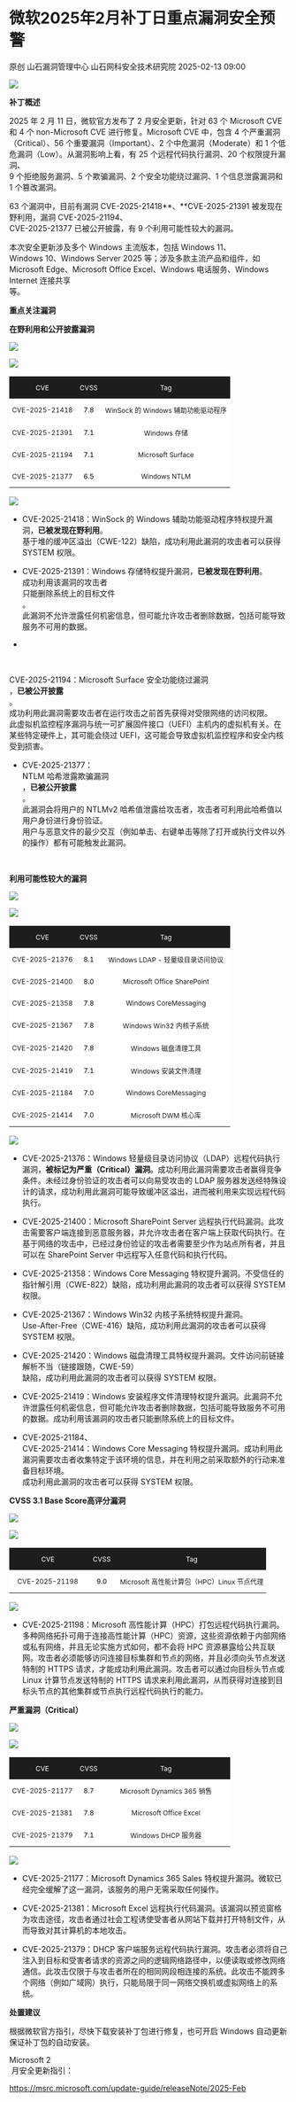 #  微软2025年2月补丁日重点漏洞安全预警   
原创 山石漏洞管理中心  山石网科安全技术研究院   2025-02-13 09:00  
  
![](https://mmbiz.qpic.cn/mmbiz_jpg/Gw8FuwXLJnTalroibI59iaLlkyOb0JsTpzMJRG51KBzsPnDu6GFzJ9uGblRqDMaI4oGMb4pROoicvqZ25rXibR5oIA/640?wx_fmt=jpeg "")  
  
**补丁概述**  
  
  
  
2025 年 2 月 11 日，微软官方发布了 2 月安全更新，针对 63 个 Microsoft CVE 和 4 个 non-Microsoft CVE 进行修复。Microsoft CVE 中，包含 4 个严重漏洞（Critical）、56 个重要漏洞（Important）、2 个中危漏洞（Moderate）和 1 个低危漏洞（Low）。从漏洞影响上看，有 25 个远程代码执行漏洞、20 个权限提升漏洞、  
9 个拒绝服务漏洞、5 个欺骗漏洞、2 个安全功能绕过漏洞、1 个信息泄露漏洞和 1 个篡改漏洞。  
  
63 个漏洞中，目前有漏洞 CVE-2025-21418**、**CVE-2025-21391 被发现在野利用，漏洞 CVE-2025-21194、  
CVE-2025-21377 已被公开披露，有 9 个利用可能性较大的漏洞。  
  
本次安全更新涉及多个 Windows 主流版本，包括 Windows 11、  
Windows 10、Windows Server 2025 等；涉及多款主流产品和组件，如 Microsoft Edge、Microsoft Office Excel、Windows 电话服务、Windows Internet 连接共享  
等。  
  
  
  
**重点关注漏洞**  
  
  
  
**在野利用和公开披露漏洞**  
  
  
  
  
![](https://mmbiz.qpic.cn/mmbiz_png/Gw8FuwXLJnQK231vKWcSX1qfvncpjgEeAp3YOFYxsWuDNzmdfQ1DDlOcCB2BIOfHwGmJ9tj3KN0RZXQyREJ7tg/640?wx_fmt=png&from=appmsg "")  
  
![](https://mmbiz.qpic.cn/mmbiz_svg/8h9QXaJ70ibcQ6KmfzwREV2ksvF628BodeILDHtjwoEcDhicoP1UtGo9YYyzO3Dic3FibZQCSZEau8uCoicfTicCnE3Kjr2xcTe0dM/640?wx_fmt=svg&from=appmsg "")  
  
<table><tbody><tr opera-tn-ra-comp="_$.pages:0.layers:0.comps:1.col1:1.classicTable1:0"><td colspan="1" rowspan="1" opera-tn-ra-cell="_$.pages:0.layers:0.comps:1.col1:1.classicTable1:0.td@@0" width="30.0000%" style="border-color: rgb(255, 255, 255);border-left-style: none;background-color: rgb(29, 29, 29);padding: 0px;"><section style="margin-top: 5px;margin-bottom: 5px;"><section style="text-align: center;padding-right: 5px;padding-left: 5px;font-size: 12px;color: rgb(255, 255, 255);"><p>CVE</p></section></section></td><td colspan="1" rowspan="1" opera-tn-ra-cell="_$.pages:0.layers:0.comps:1.col1:1.classicTable1:0.td@@1" width="12.0000%" style="border-color: rgb(255, 255, 255);background-color: rgb(29, 29, 29);padding: 0px;"><section style="color: rgb(255, 255, 255);font-size: 12px;text-align: center;"><p>CVSS</p></section></td><td colspan="1" rowspan="1" opera-tn-ra-cell="_$.pages:0.layers:0.comps:1.col1:1.classicTable1:0.td@@2" width="60.0000%" style="border-color: rgb(255, 255, 255);background-color: rgb(29, 29, 29);padding: 0px;"><section style="font-size: 12px;color: rgb(255, 255, 255);text-align: center;"><p>Tag</p></section></td></tr><tr opera-tn-ra-comp="_$.pages:0.layers:0.comps:1.col1:1.classicTable1:1"><td colspan="1" rowspan="1" opera-tn-ra-cell="_$.pages:0.layers:0.comps:1.col1:1.classicTable1:1.td@@0" width="30.0000%" style="border-color: rgb(29, 29, 29);border-left-style: none;background-color: rgb(255, 255, 255);padding: 0px;"><section style="margin-top: 5px;margin-bottom: 5px;"><section style="text-align: justify;padding-right: 5px;padding-left: 5px;font-size: 12px;"><p style="text-align: center;">CVE-2025-21418<br/></p></section></section></td><td colspan="1" rowspan="1" opera-tn-ra-cell="_$.pages:0.layers:0.comps:1.col1:1.classicTable1:1.td@@1" width="12.0000%" style="border-color: rgb(29, 29, 29);background-color: rgb(255, 255, 255);padding: 0px;"><section style="margin-top: 5px;margin-bottom: 5px;"><section style="text-align: center;padding-right: 5px;padding-left: 5px;font-size: 12px;"><p><span style="color: rgb(0, 0, 0);">7.8<span style="display: none;line-height: 0px;">‍</span><span style="display: none;line-height: 0px;">‍</span><span style="display: none;line-height: 0px;">‍</span><span style="display: none;line-height: 0px;"></span></span></p></section></section></td><td colspan="1" rowspan="1" opera-tn-ra-cell="_$.pages:0.layers:0.comps:1.col1:1.classicTable1:1.td@@2" width="60.0000%" style="border-color: rgb(29, 29, 29);background-color: rgb(255, 255, 255);padding: 0px;"><section style="margin-top: 5px;margin-bottom: 5px;"><section style="text-align: center;padding-right: 5px;padding-left: 5px;font-size: 12px;"><p>WinSock 的 Windows 辅助功能驱动程序<span style="color: rgb(255, 0, 0);"><br/><span style="display: none;line-height: 0px;">‍</span><span style="display: none;line-height: 0px;">‍</span><span style="display: none;line-height: 0px;">‍</span></span></p></section></section></td></tr><tr opera-tn-ra-comp="_$.pages:0.layers:0.comps:1.col1:1.classicTable1:2"><td colspan="1" rowspan="1" opera-tn-ra-cell="_$.pages:0.layers:0.comps:1.col1:1.classicTable1:2.td@@0" width="30.0000%" style="border-color: rgb(29, 29, 29);border-left-style: none;background-color: rgb(255, 255, 255);padding: 0px;"><section style="margin-top: 5px;margin-bottom: 5px;"><section style="text-align: justify;padding-right: 5px;padding-left: 5px;font-size: 12px;"><p style="text-align: center;">CVE-2025-21391<br/></p></section></section></td><td colspan="1" rowspan="1" opera-tn-ra-cell="_$.pages:0.layers:0.comps:1.col1:1.classicTable1:2.td@@1" width="12.0000%" style="border-color: rgb(29, 29, 29);background-color: rgb(255, 255, 255);padding: 0px;"><section style="margin-top: 5px;margin-bottom: 5px;"><section style="text-align: center;padding-right: 5px;padding-left: 5px;font-size: 12px;"><p><span style="color: rgb(0, 0, 0);">7.1<span style="display: none;line-height: 0px;">‍</span><span style="display: none;line-height: 0px;">‍</span><span style="display: none;line-height: 0px;">‍</span><span style="display: none;line-height: 0px;"></span></span></p></section></section></td><td colspan="1" rowspan="1" opera-tn-ra-cell="_$.pages:0.layers:0.comps:1.col1:1.classicTable1:2.td@@2" width="60.0000%" style="border-color: rgb(29, 29, 29);background-color: rgb(255, 255, 255);padding: 0px;"><section style="margin-top: 5px;margin-bottom: 5px;"><section style="text-align: center;padding-right: 5px;padding-left: 5px;font-size: 12px;"><p>Windows 存储<span style="color: rgb(255, 0, 0);"><br/><span style="display: none;line-height: 0px;">‍</span><span style="display: none;line-height: 0px;">‍</span><span style="display: none;line-height: 0px;">‍</span></span></p></section></section></td></tr><tr opera-tn-ra-comp="_$.pages:0.layers:0.comps:1.col1:1.classicTable1:3"><td colspan="1" rowspan="1" opera-tn-ra-cell="_$.pages:0.layers:0.comps:1.col1:1.classicTable1:3.td@@0" width="30.0000%" style="border-color: rgb(29, 29, 29);border-left-style: none;background-color: rgb(255, 255, 255);padding: 0px;"><section style="margin-top: 5px;margin-bottom: 5px;"><section style="text-align: justify;padding-right: 5px;padding-left: 5px;font-size: 12px;"><p style="text-align: center;">CVE-2025-21194<span style="color: rgb(255, 0, 0);"><br/><span style="display: none;line-height: 0px;">‍</span><span style="display: none;line-height: 0px;">‍</span><span style="display: none;line-height: 0px;">‍</span></span></p></section></section></td><td colspan="1" rowspan="1" opera-tn-ra-cell="_$.pages:0.layers:0.comps:1.col1:1.classicTable1:3.td@@1" width="12.0000%" style="border-color: rgb(29, 29, 29);background-color: rgb(255, 255, 255);padding: 0px;"><section style="margin-top: 5px;margin-bottom: 5px;"><section style="text-align: center;padding-right: 5px;padding-left: 5px;font-size: 12px;"><p><span style="color: rgb(0, 0, 0);">7.1<span style="display: none;line-height: 0px;">‍</span><span style="display: none;line-height: 0px;">‍</span><span style="display: none;line-height: 0px;">‍</span><span style="display: none;line-height: 0px;">‍</span><span style="display: none;line-height: 0px;"></span></span></p></section></section></td><td colspan="1" rowspan="1" opera-tn-ra-cell="_$.pages:0.layers:0.comps:1.col1:1.classicTable1:3.td@@2" width="60.0000%" style="border-color: rgb(29, 29, 29);background-color: rgb(255, 255, 255);padding: 0px;"><section style="margin-top: 5px;margin-bottom: 5px;"><section style="text-align: center;padding-right: 5px;padding-left: 5px;font-size: 12px;"><p>Microsoft Surface<span style="color: rgb(255, 0, 0);"><br/><span style="display: none;line-height: 0px;">‍</span><span style="display: none;line-height: 0px;">‍</span><span style="display: none;line-height: 0px;">‍</span></span></p></section></section></td></tr><tr opera-tn-ra-comp="_$.pages:0.layers:0.comps:1.col1:1.classicTable1:4"><td colspan="1" rowspan="1" opera-tn-ra-cell="_$.pages:0.layers:0.comps:1.col1:1.classicTable1:4.td@@0" width="30.0000%" style="border-color: rgb(29, 29, 29);border-left-style: none;background-color: rgb(255, 255, 255);padding: 0px;"><section style="margin-top: 5px;margin-bottom: 5px;"><section style="text-align: justify;padding-right: 5px;padding-left: 5px;font-size: 12px;"><p style="text-align: center;">CVE-2025-21377<span style="color: rgb(255, 0, 0);"><br/><span style="display: none;line-height: 0px;">‍</span><span style="display: none;line-height: 0px;">‍</span><span style="display: none;line-height: 0px;">‍</span></span></p></section></section></td><td colspan="1" rowspan="1" opera-tn-ra-cell="_$.pages:0.layers:0.comps:1.col1:1.classicTable1:4.td@@1" width="12.0000%" style="border-color: rgb(29, 29, 29);background-color: rgb(255, 255, 255);padding: 0px;"><section style="margin-top: 5px;margin-bottom: 5px;"><section style="text-align: center;padding-right: 5px;padding-left: 5px;font-size: 12px;"><p><span style="color: rgb(0, 0, 0);">6.5<span style="display: none;line-height: 0px;">‍</span><span style="display: none;line-height: 0px;">‍</span><span style="display: none;line-height: 0px;"></span></span></p></section></section></td><td colspan="1" rowspan="1" opera-tn-ra-cell="_$.pages:0.layers:0.comps:1.col1:1.classicTable1:4.td@@2" width="60.0000%" style="border-color: rgb(29, 29, 29);background-color: rgb(255, 255, 255);padding: 0px;"><section style="margin-top: 5px;margin-bottom: 5px;"><section style="text-align: center;padding-right: 5px;padding-left: 5px;font-size: 12px;"><p>Windows NTLM<span style="color: rgb(255, 0, 0);"><br/><span style="display: none;line-height: 0px;">‍</span><span style="display: none;line-height: 0px;">‍</span><span style="display: none;line-height: 0px;">‍</span></span></p></section></section></td></tr></tbody></table>  
  
![](https://mmbiz.qpic.cn/mmbiz_png/Gw8FuwXLJnQK231vKWcSX1qfvncpjgEeAp3YOFYxsWuDNzmdfQ1DDlOcCB2BIOfHwGmJ9tj3KN0RZXQyREJ7tg/640?wx_fmt=png&from=appmsg "")  
  
- CVE-2025-21418：WinSock 的 Windows 辅助功能驱动程序特权提升漏洞，**已被发现在野利用**。  
基于堆的缓冲区溢出（CWE-122）缺陷，成功利用此漏洞的攻击者可以获得 SYSTEM 权限。  
  
- CVE-2025-21391：Windows 存储特权提升漏洞，**已被发现在野利用**。  
成功利用该漏洞的攻击者  
只能删除系统上的目标文件  
。  
此漏洞不允许泄露任何机密信息，但可能允许攻击者删除数据，包括可能导致服务不可用的数据。  
  
- ‍  
  
‍  
  
CVE-2025-21194：Microsoft Surface 安全功能绕过漏洞  
，**已被公开披露**  
。  
成功利用此漏洞需要攻击者在运行攻击之前首先获得对受限网络的访问权限。  
此虚拟机监控程序漏洞与统一可扩展固件接口（UEFI）主机内的虚拟机有关。在某些特定硬件上，其可能会绕过 UEFI，这可能会导致虚拟机监控程序和安全内核受到损害。  
  
- CVE-2025-21377：  
NTLM 哈希泄露欺骗漏洞  
，**已被公开披露**  
。  
此漏洞会将用户的 NTLMv2 哈希值泄露给攻击者，攻击者可利用此哈希值以用户身份进行身份验证。  
用户与恶意文件的最少交互（例如单击、右键单击等除了打开或执行文件以外的操作）都有可能触发此漏洞。  
  
‍  
  
**利用可能性较大的漏洞**  
  
  
  
  
  
![](https://mmbiz.qpic.cn/mmbiz_png/Gw8FuwXLJnQK231vKWcSX1qfvncpjgEeAp3YOFYxsWuDNzmdfQ1DDlOcCB2BIOfHwGmJ9tj3KN0RZXQyREJ7tg/640?wx_fmt=png&from=appmsg "")  
  
![](https://mmbiz.qpic.cn/mmbiz_svg/8h9QXaJ70ibcQ6KmfzwREV2ksvF628BodeILDHtjwoEcDhicoP1UtGo9YYyzO3Dic3FibZQCSZEau8uCoicfTicCnE3Kjr2xcTe0dM/640?wx_fmt=svg&from=appmsg "")  
  
<table><tbody><tr opera-tn-ra-comp="_$.pages:0.layers:0.comps:1.col1:1.classicTable1:0"><td colspan="1" rowspan="1" opera-tn-ra-cell="_$.pages:0.layers:0.comps:1.col1:1.classicTable1:0.td@@0" width="30.0000%" style="border-color: rgb(255, 255, 255);border-left-style: none;background-color: rgb(29, 29, 29);padding: 0px;"><section style="margin-top: 5px;margin-bottom: 5px;"><section style="text-align: center;padding-right: 5px;padding-left: 5px;font-size: 12px;color: rgb(255, 255, 255);"><p>CVE</p></section></section></td><td colspan="1" rowspan="1" opera-tn-ra-cell="_$.pages:0.layers:0.comps:1.col1:1.classicTable1:0.td@@1" width="12.0000%" style="border-color: rgb(255, 255, 255);background-color: rgb(29, 29, 29);padding: 0px;"><section style="color: rgb(255, 255, 255);font-size: 12px;text-align: center;"><p>CVSS</p></section></td><td colspan="1" rowspan="1" opera-tn-ra-cell="_$.pages:0.layers:0.comps:1.col1:1.classicTable1:0.td@@2" width="60.0000%" style="border-color: rgb(255, 255, 255);background-color: rgb(29, 29, 29);padding: 0px;"><section style="font-size: 12px;color: rgb(255, 255, 255);text-align: center;"><p>Tag</p></section></td></tr><tr opera-tn-ra-comp="_$.pages:0.layers:0.comps:1.col1:1.classicTable1:1"><td colspan="1" rowspan="1" opera-tn-ra-cell="_$.pages:0.layers:0.comps:1.col1:1.classicTable1:1.td@@0" width="30.0000%" style="border-color: rgb(29, 29, 29);border-left-style: none;background-color: rgb(255, 255, 255);padding: 0px;"><section style="margin-top: 5px;margin-bottom: 5px;"><section style="text-align: justify;padding-right: 5px;padding-left: 5px;font-size: 12px;"><p style="text-align: center;">CVE-2025-21376<br/></p></section></section></td><td colspan="1" rowspan="1" opera-tn-ra-cell="_$.pages:0.layers:0.comps:1.col1:1.classicTable1:1.td@@1" width="12.0000%" style="border-color: rgb(29, 29, 29);background-color: rgb(255, 255, 255);padding: 0px;"><section style="margin-top: 5px;margin-bottom: 5px;"><section style="text-align: center;padding-right: 5px;padding-left: 5px;font-size: 12px;"><p><span style="color: rgb(0, 0, 0);">8.1</span></p></section></section></td><td colspan="1" rowspan="1" opera-tn-ra-cell="_$.pages:0.layers:0.comps:1.col1:1.classicTable1:1.td@@2" width="60.0000%" style="border-color: rgb(29, 29, 29);background-color: rgb(255, 255, 255);padding: 0px;"><section style="margin-top: 5px;margin-bottom: 5px;"><section style="text-align: center;padding-right: 5px;padding-left: 5px;font-size: 12px;"><p>Windows LDAP - 轻量级目录访问协议<br/></p></section></section></td></tr><tr opera-tn-ra-comp="_$.pages:0.layers:0.comps:1.col1:1.classicTable1:2"><td colspan="1" rowspan="1" opera-tn-ra-cell="_$.pages:0.layers:0.comps:1.col1:1.classicTable1:2.td@@0" width="30.0000%" style="border-color: rgb(29, 29, 29);border-left-style: none;background-color: rgb(255, 255, 255);padding: 0px;"><section style="margin-top: 5px;margin-bottom: 5px;"><section style="text-align: justify;padding-right: 5px;padding-left: 5px;font-size: 12px;"><p style="text-align: center;">CVE-2025-21400<br/></p></section></section></td><td colspan="1" rowspan="1" opera-tn-ra-cell="_$.pages:0.layers:0.comps:1.col1:1.classicTable1:2.td@@1" width="12.0000%" style="border-color: rgb(29, 29, 29);background-color: rgb(255, 255, 255);padding: 0px;"><section style="margin-top: 5px;margin-bottom: 5px;"><section style="text-align: center;padding-right: 5px;padding-left: 5px;font-size: 12px;"><p><span style="color: rgb(0, 0, 0);">8.0<span style="display: none;line-height: 0px;color: rgb(0, 0, 0);">‍</span><span style="display: none;line-height: 0px;color: rgb(0, 0, 0);">‍</span><span style="display: none;line-height: 0px;color: rgb(0, 0, 0);">‍</span><span style="display: none;line-height: 0px;"></span></span></p></section></section></td><td colspan="1" rowspan="1" opera-tn-ra-cell="_$.pages:0.layers:0.comps:1.col1:1.classicTable1:2.td@@2" width="60.0000%" style="border-color: rgb(29, 29, 29);background-color: rgb(255, 255, 255);padding: 0px;"><section style="margin-top: 5px;margin-bottom: 5px;"><section style="text-align: center;padding-right: 5px;padding-left: 5px;font-size: 12px;"><p>Microsoft Office SharePoint<br/></p></section></section></td></tr><tr opera-tn-ra-comp="_$.pages:0.layers:0.comps:1.col1:1.classicTable1:3"><td colspan="1" rowspan="1" opera-tn-ra-cell="_$.pages:0.layers:0.comps:1.col1:1.classicTable1:3.td@@0" width="30.0000%" style="border-color: rgb(29, 29, 29);border-left-style: none;background-color: rgb(255, 255, 255);padding: 0px;"><section style="margin-top: 5px;margin-bottom: 5px;"><section style="text-align: justify;padding-right: 5px;padding-left: 5px;font-size: 12px;"><p style="text-align: center;">CVE-2025-21358<br/></p></section></section></td><td colspan="1" rowspan="1" opera-tn-ra-cell="_$.pages:0.layers:0.comps:1.col1:1.classicTable1:3.td@@1" width="12.0000%" style="border-color: rgb(29, 29, 29);background-color: rgb(255, 255, 255);padding: 0px;"><section style="margin-top: 5px;margin-bottom: 5px;"><section style="text-align: center;padding-right: 5px;padding-left: 5px;font-size: 12px;"><p><span style="color: rgb(0, 0, 0);">7.8<span style="display: none;line-height: 0px;color: rgb(0, 0, 0);">‍</span><span style="display: none;line-height: 0px;color: rgb(0, 0, 0);">‍</span><span style="display: none;line-height: 0px;color: rgb(0, 0, 0);">‍</span><span style="display: none;line-height: 0px;"></span></span></p></section></section></td><td colspan="1" rowspan="1" opera-tn-ra-cell="_$.pages:0.layers:0.comps:1.col1:1.classicTable1:3.td@@2" width="60.0000%" style="border-color: rgb(29, 29, 29);background-color: rgb(255, 255, 255);padding: 0px;"><section style="margin-top: 5px;margin-bottom: 5px;"><section style="text-align: center;padding-right: 5px;padding-left: 5px;font-size: 12px;"><p>Windows CoreMessaging<br/></p></section></section></td></tr><tr opera-tn-ra-comp="_$.pages:0.layers:0.comps:1.col1:1.classicTable1:4"><td colspan="1" rowspan="1" opera-tn-ra-cell="_$.pages:0.layers:0.comps:1.col1:1.classicTable1:4.td@@0" width="30.0000%" style="border-color: rgb(29, 29, 29);border-left-style: none;background-color: rgb(255, 255, 255);padding: 0px;"><section style="margin-top: 5px;margin-bottom: 5px;"><section style="text-align: justify;padding-right: 5px;padding-left: 5px;font-size: 12px;"><p style="text-align: center;">CVE-2025-21367<br/></p></section></section></td><td colspan="1" rowspan="1" opera-tn-ra-cell="_$.pages:0.layers:0.comps:1.col1:1.classicTable1:4.td@@1" width="12.0000%" style="border-color: rgb(29, 29, 29);background-color: rgb(255, 255, 255);padding: 0px;"><section style="margin-top: 5px;margin-bottom: 5px;"><section style="text-align: center;padding-right: 5px;padding-left: 5px;font-size: 12px;"><p><span style="caret-color: rgb(0, 0, 0);font-size: 12px;letter-spacing: normal;text-align: center;background-color: rgb(255, 255, 255);color: rgb(0, 0, 0);">7.8</span></p></section></section></td><td colspan="1" rowspan="1" opera-tn-ra-cell="_$.pages:0.layers:0.comps:1.col1:1.classicTable1:4.td@@2" width="60.0000%" style="border-color: rgb(29, 29, 29);background-color: rgb(255, 255, 255);padding: 0px;"><section style="margin-top: 5px;margin-bottom: 5px;"><section style="text-align: center;padding-right: 5px;padding-left: 5px;font-size: 12px;"><p>Windows Win32 内核子系统<br/></p></section></section></td></tr><tr opera-tn-ra-comp="_$.pages:0.layers:0.comps:1.col1:1.classicTable1:5"><td colspan="1" rowspan="1" opera-tn-ra-cell="_$.pages:0.layers:0.comps:1.col1:1.classicTable1:5.td@@0" width="30.0000%" style="border-color: rgb(29, 29, 29);border-left-style: none;background-color: rgb(255, 255, 255);padding: 0px;"><section style="margin-top: 5px;margin-bottom: 5px;"><section style="text-align: justify;padding-right: 5px;padding-left: 5px;font-size: 12px;"><p style="text-align: center;">CVE-2025-21420<br/></p></section></section></td><td colspan="1" rowspan="1" opera-tn-ra-cell="_$.pages:0.layers:0.comps:1.col1:1.classicTable1:5.td@@1" width="12.0000%" style="border-color: rgb(29, 29, 29);background-color: rgb(255, 255, 255);padding: 0px;"><section style="margin-top: 5px;margin-bottom: 5px;"><section style="text-align: center;padding-right: 5px;padding-left: 5px;font-size: 12px;"><p><span style="caret-color: rgb(0, 0, 0);font-size: 12px;letter-spacing: normal;text-align: center;background-color: rgb(255, 255, 255);color: rgb(0, 0, 0);">7.8</span></p></section></section></td><td colspan="1" rowspan="1" opera-tn-ra-cell="_$.pages:0.layers:0.comps:1.col1:1.classicTable1:5.td@@2" width="60.0000%" style="border-color: rgb(29, 29, 29);background-color: rgb(255, 255, 255);padding: 0px;"><section style="margin-top: 5px;margin-bottom: 5px;"><section style="text-align: center;padding-right: 5px;padding-left: 5px;font-size: 12px;"><p>Windows 磁盘清理工具<br/></p></section></section></td></tr><tr opera-tn-ra-comp="_$.pages:0.layers:0.comps:1.col1:1.classicTable1:6"><td colspan="1" rowspan="1" opera-tn-ra-cell="_$.pages:0.layers:0.comps:1.col1:1.classicTable1:6.td@@0" width="30.0000%" style="border-color: rgb(29, 29, 29);border-left-style: none;background-color: rgb(255, 255, 255);padding: 0px;"><section style="margin-top: 5px;margin-bottom: 5px;"><section style="text-align: justify;padding-right: 5px;padding-left: 5px;font-size: 12px;"><p style="text-align: center;">CVE-2025-21419<br/></p></section></section></td><td colspan="1" rowspan="1" opera-tn-ra-cell="_$.pages:0.layers:0.comps:1.col1:1.classicTable1:6.td@@1" width="12.0000%" style="border-color: rgb(29, 29, 29);background-color: rgb(255, 255, 255);padding: 0px;"><section style="margin-top: 5px;margin-bottom: 5px;"><section style="text-align: center;padding-right: 5px;padding-left: 5px;font-size: 12px;"><p><span style="color: rgb(0, 0, 0);">7.1</span></p></section></section></td><td colspan="1" rowspan="1" opera-tn-ra-cell="_$.pages:0.layers:0.comps:1.col1:1.classicTable1:6.td@@2" width="60.0000%" style="border-color: rgb(29, 29, 29);background-color: rgb(255, 255, 255);padding: 0px;"><section style="margin-top: 5px;margin-bottom: 5px;"><section style="text-align: center;padding-right: 5px;padding-left: 5px;font-size: 12px;"><p>Windows 安装文件清理<br/></p></section></section></td></tr><tr opera-tn-ra-comp="_$.pages:0.layers:0.comps:1.col1:1.classicTable1:7"><td colspan="1" rowspan="1" opera-tn-ra-cell="_$.pages:0.layers:0.comps:1.col1:1.classicTable1:7.td@@0" width="30.0000%" style="border-color: rgb(29, 29, 29);border-left-style: none;background-color: rgb(255, 255, 255);padding: 0px;"><section style="margin-top: 5px;margin-bottom: 5px;"><section style="text-align: justify;padding-right: 5px;padding-left: 5px;font-size: 12px;"><p style="text-align: center;">CVE-2025-21184<br/></p></section></section></td><td colspan="1" rowspan="1" opera-tn-ra-cell="_$.pages:0.layers:0.comps:1.col1:1.classicTable1:7.td@@1" width="12.0000%" style="border-color: rgb(29, 29, 29);background-color: rgb(255, 255, 255);padding: 0px;"><section style="margin-top: 5px;margin-bottom: 5px;"><section style="text-align: center;padding-right: 5px;padding-left: 5px;font-size: 12px;"><p><span style="color: rgb(0, 0, 0);">7.0</span></p></section></section></td><td colspan="1" rowspan="1" opera-tn-ra-cell="_$.pages:0.layers:0.comps:1.col1:1.classicTable1:7.td@@2" width="60.0000%" style="border-color: rgb(29, 29, 29);background-color: rgb(255, 255, 255);padding: 0px;"><section style="margin-top: 5px;margin-bottom: 5px;"><section style="text-align: center;padding-right: 5px;padding-left: 5px;font-size: 12px;"><p>Windows CoreMessaging<br/></p></section></section></td></tr><tr opera-tn-ra-comp="_$.pages:0.layers:0.comps:1.col1:1.classicTable1:8"><td colspan="1" rowspan="1" opera-tn-ra-cell="_$.pages:0.layers:0.comps:1.col1:1.classicTable1:8.td@@0" width="30.0000%" style="border-color: rgb(29, 29, 29);border-left-style: none;background-color: rgb(255, 255, 255);padding: 0px;"><section style="margin-top: 5px;margin-bottom: 5px;"><section style="text-align: justify;padding-right: 5px;padding-left: 5px;font-size: 12px;"><p style="text-align: center;">CVE-2025-21414<br/></p></section></section></td><td colspan="1" rowspan="1" opera-tn-ra-cell="_$.pages:0.layers:0.comps:1.col1:1.classicTable1:8.td@@1" width="12.0000%" style="border-color: rgb(29, 29, 29);background-color: rgb(255, 255, 255);padding: 0px;"><section style="margin-top: 5px;margin-bottom: 5px;"><section style="text-align: center;padding-right: 5px;padding-left: 5px;font-size: 12px;"><p><span style="color: rgb(0, 0, 0);">7.0</span></p></section></section></td><td colspan="1" rowspan="1" opera-tn-ra-cell="_$.pages:0.layers:0.comps:1.col1:1.classicTable1:8.td@@2" width="60.0000%" style="border-color: rgb(29, 29, 29);background-color: rgb(255, 255, 255);padding: 0px;"><section style="margin-top: 5px;margin-bottom: 5px;"><section style="text-align: center;padding-right: 5px;padding-left: 5px;font-size: 12px;"><p>Microsoft DWM 核心库<br/></p></section></section></td></tr></tbody></table>  
  
![](https://mmbiz.qpic.cn/mmbiz_png/Gw8FuwXLJnQK231vKWcSX1qfvncpjgEeAp3YOFYxsWuDNzmdfQ1DDlOcCB2BIOfHwGmJ9tj3KN0RZXQyREJ7tg/640?wx_fmt=png&from=appmsg "")  
  
- CVE-2025-21376：Windows 轻量级目录访问协议（LDAP）远程代码执行漏洞，**被标记为严重（Critical）漏洞**。成功利用此漏洞需要攻击者赢得竞争条件。未经过身份验证的攻击者可以向易受攻击的 LDAP 服务器发送经特殊设计的请求，成功利用此漏洞可能导致缓冲区溢出，进而被利用来实现远程代码执行。  
  
- CVE-2025-21400：Microsoft SharePoint Server 远程执行代码漏洞。此攻击需要客户端连接到恶意服务器，并允许攻击者在客户端上获取代码执行。在基于网络的攻击中，已经过身份验证的攻击者需要至少作为站点所有者，并且可以在 SharePoint Server 中远程写入任意代码和执行代码。  
  
- CVE-2025-21358：Windows Core Messaging 特权提升漏洞。不受信任的指针解引用（CWE-822）缺陷，成功利用此漏洞的攻击者可以获得 SYSTEM 权限。  
  
- CVE-2025-21367：Windows Win32 内核子系统特权提升漏洞。  
Use-After-Free（CWE-416）缺陷，成功利用此漏洞的攻击者可以获得 SYSTEM 权限。  
  
- CVE-2025-21420：Windows 磁盘清理工具特权提升漏洞。文件访问前链接解析不当（链接跟随，CWE-59）  
缺陷，成功利用此漏洞的攻击者可以获得 SYSTEM 权限。  
  
- CVE-2025-21419：Windows 安装程序文件清理特权提升漏洞。此漏洞不允许泄露任何机密信息，但可能允许攻击者删除数据，包括可能导致服务不可用的数据。成功利用该漏洞的攻击者只能删除系统上的目标文件。  
  
- CVE-2025-21184、  
CVE-2025-21414：Windows Core Messaging 特权提升漏洞。成功利用此漏洞需要攻击者收集特定于该环境的信息，并在利用之前采取额外的行动来准备目标环境。  
成功利用此漏洞的攻击者可以获得 SYSTEM 权限。  
  
  
  
**CVSS 3.1 Base Score高评分漏洞**  
  
  
![](https://mmbiz.qpic.cn/mmbiz_png/Gw8FuwXLJnQK231vKWcSX1qfvncpjgEeAp3YOFYxsWuDNzmdfQ1DDlOcCB2BIOfHwGmJ9tj3KN0RZXQyREJ7tg/640?wx_fmt=png&from=appmsg "")  
  
![](https://mmbiz.qpic.cn/mmbiz_svg/8h9QXaJ70ibcQ6KmfzwREV2ksvF628BodeILDHtjwoEcDhicoP1UtGo9YYyzO3Dic3FibZQCSZEau8uCoicfTicCnE3Kjr2xcTe0dM/640?wx_fmt=svg&from=appmsg "")  
  
<table><tbody><tr opera-tn-ra-comp="_$.pages:0.layers:0.comps:1.col1:1.classicTable1:0"><td colspan="1" rowspan="1" opera-tn-ra-cell="_$.pages:0.layers:0.comps:1.col1:1.classicTable1:0.td@@0" width="30.0000%" style="border-color: rgb(255, 255, 255);border-left-style: none;background-color: rgb(29, 29, 29);padding: 0px;"><section style="margin-top: 5px;margin-bottom: 5px;"><section style="text-align: center;padding-right: 5px;padding-left: 5px;font-size: 12px;color: rgb(255, 255, 255);"><p>CVE</p></section></section></td><td colspan="1" rowspan="1" opera-tn-ra-cell="_$.pages:0.layers:0.comps:1.col1:1.classicTable1:0.td@@1" width="12.0000%" style="border-color: rgb(255, 255, 255);background-color: rgb(29, 29, 29);padding: 0px;"><section style="color: rgb(255, 255, 255);font-size: 12px;text-align: center;"><p>CVSS</p></section></td><td colspan="1" rowspan="1" opera-tn-ra-cell="_$.pages:0.layers:0.comps:1.col1:1.classicTable1:0.td@@2" width="60.0000%" style="border-color: rgb(255, 255, 255);background-color: rgb(29, 29, 29);padding: 0px;"><section style="font-size: 12px;color: rgb(255, 255, 255);text-align: center;"><p>Tag</p></section></td></tr><tr opera-tn-ra-comp="_$.pages:0.layers:0.comps:1.col1:1.classicTable1:1"><td colspan="1" rowspan="1" opera-tn-ra-cell="_$.pages:0.layers:0.comps:1.col1:1.classicTable1:1.td@@0" width="30.0000%" style="border-color: rgb(29, 29, 29);border-left-style: none;background-color: rgb(255, 255, 255);padding: 0px;"><section style="margin-top: 5px;margin-bottom: 5px;"><section style="text-align: justify;padding-right: 5px;padding-left: 5px;font-size: 12px;"><p style="text-align: center;">CVE-2025-21198<br/></p></section></section></td><td colspan="1" rowspan="1" opera-tn-ra-cell="_$.pages:0.layers:0.comps:1.col1:1.classicTable1:1.td@@1" width="12.0000%" style="border-color: rgb(29, 29, 29);background-color: rgb(255, 255, 255);padding: 0px;"><section style="margin-top: 5px;margin-bottom: 5px;"><section style="text-align: center;padding-right: 5px;padding-left: 5px;font-size: 12px;"><p><span style="color: rgb(0, 0, 0);">9.0</span></p></section></section></td><td colspan="1" rowspan="1" opera-tn-ra-cell="_$.pages:0.layers:0.comps:1.col1:1.classicTable1:1.td@@2" width="60.0000%" style="border-color: rgb(29, 29, 29);background-color: rgb(255, 255, 255);padding: 0px;"><section style="margin-top: 5px;margin-bottom: 5px;"><section style="text-align: center;padding-right: 5px;padding-left: 5px;font-size: 12px;"><p>Microsoft 高性能计算包（HPC）Linux 节点代理<br/></p></section></section></td></tr></tbody></table>  
  
![](https://mmbiz.qpic.cn/mmbiz_png/Gw8FuwXLJnQK231vKWcSX1qfvncpjgEeAp3YOFYxsWuDNzmdfQ1DDlOcCB2BIOfHwGmJ9tj3KN0RZXQyREJ7tg/640?wx_fmt=png&from=appmsg "")  
  
- CVE-2025-21198：Microsoft 高性能计算（HPC）打包远程代码执行漏洞。多种网络拓扑可用于连接高性能计算（HPC）资源，这些资源依赖于内部网络或私有网络，并且无论实施方式如何，都不会将 HPC 资源暴露给公共互联网。攻击者必须能够访问连接目标集群和节点的网络，并且必须向头节点发送特制的 HTTPS 请求，才能成功利用此漏洞。攻击者可以通过向目标头节点或 Linux 计算节点发送特制的 HTTPS 请求来利用此漏洞，从而获得对连接到目标头节点的其他集群或节点执行远程代码执行的能力。  
  
**严重漏洞（Critical）**  
  
  
  
![](https://mmbiz.qpic.cn/mmbiz_png/Gw8FuwXLJnQK231vKWcSX1qfvncpjgEeAp3YOFYxsWuDNzmdfQ1DDlOcCB2BIOfHwGmJ9tj3KN0RZXQyREJ7tg/640?wx_fmt=png&from=appmsg "")  
  
![](https://mmbiz.qpic.cn/mmbiz_svg/8h9QXaJ70ibcQ6KmfzwREV2ksvF628BodeILDHtjwoEcDhicoP1UtGo9YYyzO3Dic3FibZQCSZEau8uCoicfTicCnE3Kjr2xcTe0dM/640?wx_fmt=svg&from=appmsg "")  
  
<table><tbody><tr opera-tn-ra-comp="_$.pages:0.layers:0.comps:1.col1:1.classicTable1:0"><td colspan="1" rowspan="1" opera-tn-ra-cell="_$.pages:0.layers:0.comps:1.col1:1.classicTable1:0.td@@0" width="30.0000%" style="border-color: rgb(255, 255, 255);border-left-style: none;background-color: rgb(29, 29, 29);padding: 0px;"><section style="margin-top: 5px;margin-bottom: 5px;"><section style="text-align: center;padding-right: 5px;padding-left: 5px;font-size: 12px;color: rgb(255, 255, 255);"><p>CVE</p></section></section></td><td colspan="1" rowspan="1" opera-tn-ra-cell="_$.pages:0.layers:0.comps:1.col1:1.classicTable1:0.td@@1" width="12.0000%" style="border-color: rgb(255, 255, 255);background-color: rgb(29, 29, 29);padding: 0px;"><section style="color: rgb(255, 255, 255);font-size: 12px;text-align: center;"><p>CVSS</p></section></td><td colspan="1" rowspan="1" opera-tn-ra-cell="_$.pages:0.layers:0.comps:1.col1:1.classicTable1:0.td@@2" width="60.0000%" style="border-color: rgb(255, 255, 255);background-color: rgb(29, 29, 29);padding: 0px;"><section style="font-size: 12px;color: rgb(255, 255, 255);text-align: center;"><p>Tag</p></section></td></tr><tr opera-tn-ra-comp="_$.pages:0.layers:0.comps:1.col1:1.classicTable1:1"><td colspan="1" rowspan="1" opera-tn-ra-cell="_$.pages:0.layers:0.comps:1.col1:1.classicTable1:1.td@@0" width="30.0000%" style="border-color: rgb(29, 29, 29);border-left-style: none;background-color: rgb(255, 255, 255);padding: 0px;"><section style="margin-top: 5px;margin-bottom: 5px;"><section style="text-align: justify;padding-right: 5px;padding-left: 5px;font-size: 12px;"><p style="text-align: center;">CVE-2025-21177<br/></p></section></section></td><td colspan="1" rowspan="1" opera-tn-ra-cell="_$.pages:0.layers:0.comps:1.col1:1.classicTable1:1.td@@1" width="12.0000%" style="border-color: rgb(29, 29, 29);background-color: rgb(255, 255, 255);padding: 0px;"><section style="margin-top: 5px;margin-bottom: 5px;"><section style="text-align: center;padding-right: 5px;padding-left: 5px;font-size: 12px;"><p><span style="color: rgb(0, 0, 0);">8.7</span></p></section></section></td><td colspan="1" rowspan="1" opera-tn-ra-cell="_$.pages:0.layers:0.comps:1.col1:1.classicTable1:1.td@@2" width="60.0000%" style="border-color: rgb(29, 29, 29);background-color: rgb(255, 255, 255);padding: 0px;"><section style="margin-top: 5px;margin-bottom: 5px;"><section style="text-align: center;padding-right: 5px;padding-left: 5px;font-size: 12px;"><p>Microsoft Dynamics 365 销售<br/></p></section></section></td></tr><tr opera-tn-ra-comp="_$.pages:0.layers:0.comps:1.col1:1.classicTable1:2"><td colspan="1" rowspan="1" opera-tn-ra-cell="_$.pages:0.layers:0.comps:1.col1:1.classicTable1:2.td@@0" width="30.0000%" style="border-color: rgb(29, 29, 29);border-left-style: none;background-color: rgb(255, 255, 255);padding: 0px;"><section style="margin-top: 5px;margin-bottom: 5px;"><section style="text-align: justify;padding-right: 5px;padding-left: 5px;font-size: 12px;"><p style="text-align: center;">CVE-2025-21381<br/></p></section></section></td><td colspan="1" rowspan="1" opera-tn-ra-cell="_$.pages:0.layers:0.comps:1.col1:1.classicTable1:2.td@@1" width="12.0000%" style="border-color: rgb(29, 29, 29);background-color: rgb(255, 255, 255);padding: 0px;"><section style="margin-top: 5px;margin-bottom: 5px;"><section style="text-align: center;padding-right: 5px;padding-left: 5px;font-size: 12px;"><p><span style="color: rgb(0, 0, 0);">7.8<span style="display: none;line-height: 0px;color: rgb(0, 0, 0);">‍</span><span style="display: none;line-height: 0px;color: rgb(0, 0, 0);">‍</span><span style="display: none;line-height: 0px;color: rgb(0, 0, 0);">‍</span><span style="display: none;line-height: 0px;"></span></span></p></section></section></td><td colspan="1" rowspan="1" opera-tn-ra-cell="_$.pages:0.layers:0.comps:1.col1:1.classicTable1:2.td@@2" width="60.0000%" style="border-color: rgb(29, 29, 29);background-color: rgb(255, 255, 255);padding: 0px;"><section style="margin-top: 5px;margin-bottom: 5px;"><section style="text-align: center;padding-right: 5px;padding-left: 5px;font-size: 12px;"><p>Microsoft Office Excel<br/></p></section></section></td></tr><tr opera-tn-ra-comp="_$.pages:0.layers:0.comps:1.col1:1.classicTable1:3"><td colspan="1" rowspan="1" opera-tn-ra-cell="_$.pages:0.layers:0.comps:1.col1:1.classicTable1:3.td@@0" width="30.0000%" style="border-color: rgb(29, 29, 29);border-left-style: none;background-color: rgb(255, 255, 255);padding: 0px;"><section style="margin-top: 5px;margin-bottom: 5px;"><section style="text-align: justify;padding-right: 5px;padding-left: 5px;font-size: 12px;"><p style="text-align: center;">CVE-2025-21379<br/></p></section></section></td><td colspan="1" rowspan="1" opera-tn-ra-cell="_$.pages:0.layers:0.comps:1.col1:1.classicTable1:3.td@@1" width="12.0000%" style="border-color: rgb(29, 29, 29);background-color: rgb(255, 255, 255);padding: 0px;"><section style="margin-top: 5px;margin-bottom: 5px;"><section style="text-align: center;padding-right: 5px;padding-left: 5px;font-size: 12px;"><p><span style="color: rgb(0, 0, 0);">7.1</span></p></section></section></td><td colspan="1" rowspan="1" opera-tn-ra-cell="_$.pages:0.layers:0.comps:1.col1:1.classicTable1:3.td@@2" width="60.0000%" style="border-color: rgb(29, 29, 29);background-color: rgb(255, 255, 255);padding: 0px;"><section style="margin-top: 5px;margin-bottom: 5px;"><section style="text-align: center;padding-right: 5px;padding-left: 5px;font-size: 12px;"><p>Windows DHCP 服务器<br/></p></section></section></td></tr></tbody></table>  
  
![](https://mmbiz.qpic.cn/mmbiz_png/Gw8FuwXLJnQK231vKWcSX1qfvncpjgEeAp3YOFYxsWuDNzmdfQ1DDlOcCB2BIOfHwGmJ9tj3KN0RZXQyREJ7tg/640?wx_fmt=png&from=appmsg "")  
  
- CVE-2025-21177：Microsoft Dynamics 365 Sales 特权提升漏洞。微软已经完全缓解了这一漏洞，该服务的用户无需采取任何操作。  
  
- CVE-2025-21381：Microsoft Excel 远程执行代码漏洞。该漏洞以预览窗格为攻击途径，攻击者通过社会工程诱使受害者从网站下载并打开特制文件，从而导致对其计算机的本地攻击。  
  
- CVE-2025-21379：DHCP 客户端服务远程代码执行漏洞。攻击者必须将自己注入到目标和受害者请求的资源之间的逻辑网络路径中，以便读取或修改网络通信。此攻击仅限于与攻击者所在的相同网段相连接的系统。此攻击不能跨多个网络（例如广域网）执行，只能局限于同一网络交换机或虚拟网络上的系统。  
  
  
  
**处置建议**  
  
  
  
根据微软官方指引，尽快下载安装补丁包进行修复，也可开启 Windows 自动更新保证补丁包的自动安装。  
  
Microsoft 2  
 月安全更新指引：  
  
https://msrc.microsoft.com/update-guide/releaseNote/2025-Feb  
  
  
  
